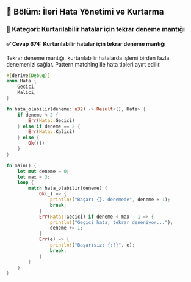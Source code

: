 ## 📘 Bölüm: İleri Hata Yönetimi ve Kurtarma
### 🔹 Kategori: Kurtarılabilir hatalar için tekrar deneme mantığı
#### ✅ Cevap 674: Kurtarılabilir hatalar için tekrar deneme mantığı

Tekrar deneme mantığı, kurtarılabilir hatalarda işlemi birden fazla denemenizi sağlar. Pattern matching ile hata tipleri ayırt edilir.

```rust
#[derive(Debug)]
enum Hata {
    Gecici,
    Kalici,
}

fn hata_olabilir(deneme: u32) -> Result<(), Hata> {
    if deneme < 2 {
        Err(Hata::Gecici)
    } else if deneme == 2 {
        Err(Hata::Kalici)
    } else {
        Ok(())
    }
}

fn main() {
    let mut deneme = 0;
    let max = 3;
    loop {
        match hata_olabilir(deneme) {
            Ok(_) => {
                println!("Başarı {}. denemede", deneme + 1);
                break;
            }
            Err(Hata::Gecici) if deneme < max - 1 => {
                println!("Geçici hata, tekrar deneniyor...");
                deneme += 1;
            }
            Err(e) => {
                println!("Başarısız: {:?}", e);
                break;
            }
        }
    }
}
```
